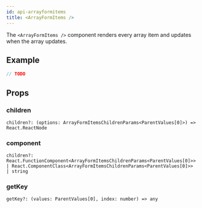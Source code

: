 ```yaml
---
id: api-arrayformitems
title: <ArrayFormItems />
---
```


The `<ArrayFormItems />` component renders every array item and updates when the array updates.

## Example

```typescript jsx
// TODO
```

## Props

### children
`children?: (options: ArrayFormItemsChildrenParams<ParentValues[0]>) => React.ReactNode`

### component
`children?: React.FunctionComponent<ArrayFormItemsChildrenParams<ParentValues[0]>> | React.ComponentClass<ArrayFormItemsChildrenParams<ParentValues[0]>> | string`

### getKey
`getKey?: (values: ParentValues[0], index: number) => any`
